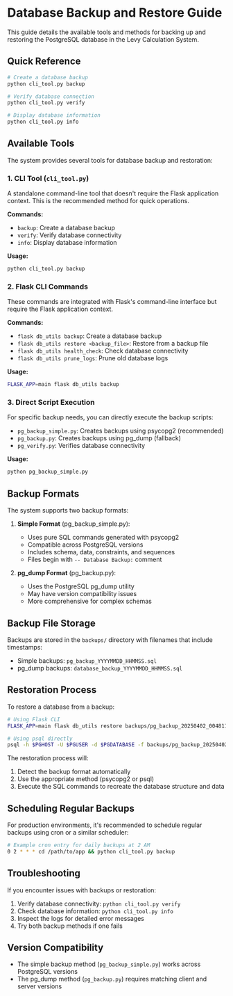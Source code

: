 # Database Backup and Restore Guide

This guide details the available tools and methods for backing up and restoring the PostgreSQL database in the Levy Calculation System.

## Quick Reference

```bash
# Create a database backup
python cli_tool.py backup

# Verify database connection
python cli_tool.py verify

# Display database information
python cli_tool.py info
```

## Available Tools

The system provides several tools for database backup and restoration:

### 1. CLI Tool (`cli_tool.py`)

A standalone command-line tool that doesn't require the Flask application context. This is the recommended method for quick operations.

**Commands:**

- `backup`: Create a database backup
- `verify`: Verify database connectivity
- `info`: Display database information

**Usage:**

```bash
python cli_tool.py backup
```

### 2. Flask CLI Commands

These commands are integrated with Flask's command-line interface but require the Flask application context.

**Commands:**

- `flask db_utils backup`: Create a database backup
- `flask db_utils restore <backup_file>`: Restore from a backup file
- `flask db_utils health_check`: Check database connectivity
- `flask db_utils prune_logs`: Prune old database logs

**Usage:**

```bash
FLASK_APP=main flask db_utils backup
```

### 3. Direct Script Execution

For specific backup needs, you can directly execute the backup scripts:

- `pg_backup_simple.py`: Creates backups using psycopg2 (recommended)
- `pg_backup.py`: Creates backups using pg_dump (fallback)
- `pg_verify.py`: Verifies database connectivity

**Usage:**

```bash
python pg_backup_simple.py
```

## Backup Formats

The system supports two backup formats:

1. **Simple Format** (pg_backup_simple.py): 
   - Uses pure SQL commands generated with psycopg2
   - Compatible across PostgreSQL versions
   - Includes schema, data, constraints, and sequences
   - Files begin with `-- Database Backup:` comment

2. **pg_dump Format** (pg_backup.py):
   - Uses the PostgreSQL pg_dump utility
   - May have version compatibility issues
   - More comprehensive for complex schemas

## Backup File Storage

Backups are stored in the `backups/` directory with filenames that include timestamps:

- Simple backups: `pg_backup_YYYYMMDD_HHMMSS.sql`
- pg_dump backups: `database_backup_YYYYMMDD_HHMMSS.sql`

## Restoration Process

To restore a database from a backup:

```bash
# Using Flask CLI
FLASK_APP=main flask db_utils restore backups/pg_backup_20250402_004811.sql

# Using psql directly
psql -h $PGHOST -U $PGUSER -d $PGDATABASE -f backups/pg_backup_20250402_004811.sql
```

The restoration process will:
1. Detect the backup format automatically
2. Use the appropriate method (psycopg2 or psql)
3. Execute the SQL commands to recreate the database structure and data

## Scheduling Regular Backups

For production environments, it's recommended to schedule regular backups using cron or a similar scheduler:

```bash
# Example cron entry for daily backups at 2 AM
0 2 * * * cd /path/to/app && python cli_tool.py backup
```

## Troubleshooting

If you encounter issues with backups or restoration:

1. Verify database connectivity: `python cli_tool.py verify`
2. Check database information: `python cli_tool.py info`
3. Inspect the logs for detailed error messages
4. Try both backup methods if one fails

## Version Compatibility

- The simple backup method (`pg_backup_simple.py`) works across PostgreSQL versions
- The pg_dump method (`pg_backup.py`) requires matching client and server versions